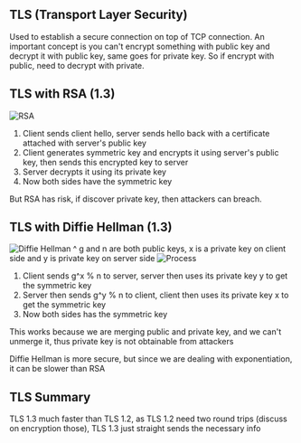## TLS (Transport Layer Security)
Used to establish a secure connection on top of TCP connection. An important concept is you can't encrypt something with public key and decrypt it with public key, same goes for private key. So if encrypt with public, need to decrypt with private.

## TLS with RSA (1.3)
![RSA](https://cdn.discordapp.com/attachments/776828668386213908/1095399788322754651/image.png)
1. Client sends client hello, server sends hello back with a certificate attached with server's public key
2. Client generates symmetric key and encrypts it using server's public key, then sends this encrypted key to server
3. Server decrypts it using its private key
4. Now both sides have the symmetric key

But RSA has risk, if discover private key, then attackers can breach.

## TLS with Diffie Hellman (1.3)
![Diffie Hellman](https://cdn.discordapp.com/attachments/776828668386213908/1095400603519303720/image.png)
^ g and n are both public keys, x is a private key on client side and y is private key on server side
![Process](https://cdn.discordapp.com/attachments/776828668386213908/1095402114018181232/image.png)
1. Client sends g^x % n to server, server then uses its private key y to get the symmetric key
2. Server then sends g^y % n to client, client then uses its private key x to get the symmetric key
3. Now both sides has the symmetric key

This works because we are merging public and private key, and we can't unmerge it, thus private key is not obtainable from attackers

Diffie Hellman is more secure, but since we are dealing with exponentiation, it can be slower than RSA

## TLS Summary
TLS 1.3 much faster than TLS 1.2, as TLS 1.2 need two round trips (discuss on encryption those), TLS 1.3 just straight sends the necessary info